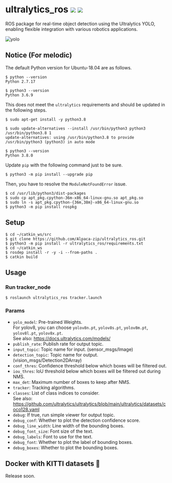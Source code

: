# ultralytics_ros [![](https://img.shields.io/badge/ROS-noetic-blue?style=flat-square&logo=ros)](https://github.com/Alpaca-zip/ultralytics_ros/tree/noetic-devel) [![](https://img.shields.io/badge/ROS-melodic-blueviolet?style=flat-square&logo=ros)](https://github.com/Alpaca-zip/ultralytics_ros/tree/melodic-devel)
ROS package for real-time object detection using the Ultralytics YOLO, enabling flexible integration with various robotics applications.

![yolo](https://github.com/Alpaca-zip/ultralytics_ros/assets/84959376/9da7dbbf-5cc0-41bc-be82-d481abbf552a)
## Notice (For melodic)
The default Python version for Ubuntu-18.04 are as follows.
```
$ python --version
Python 2.7.17

$ python3 --version
Python 3.6.9
```
This does not meet the `ultralytics` requirements and should be updated in the following steps.
```
$ sudo apt-get install -y python3.8

$ sudo update-alternatives --install /usr/bin/python3 python3 /usr/bin/python3.8 1
update-alternatives: using /usr/bin/python3.8 to provide /usr/bin/python3 (python3) in auto mode

$ python3 --version
Python 3.8.0
```
Update `pip` with the following command just to be sure.
```
$ python3 -m pip install --upgrade pip
```
Then, you have to resolve the `ModuleNotFoundError` issue.
```
$ cd /usr/lib/python3/dist-packages
$ sudo cp apt_pkg.cpython-36m-x86_64-linux-gnu.so apt_pkg.so
$ sudo ln -s apt_pkg.cpython-{36m,38m}-x86_64-linux-gnu.so
$ python3 -m pip install rospkg
```
## Setup
```
$ cd ~/catkin_ws/src
$ git clone https://github.com/Alpaca-zip/ultralytics_ros.git
$ python3 -m pip install -r ultralytics_ros/requirements.txt
$ cd ~/catkin_ws
$ rosdep install -r -y -i --from-paths .
$ catkin build
```
## Usage
### Run tracker_node
```
$ roslaunch ultralytics_ros tracker.launch
```
### Params
- `yolo_model`: Pre-trained Weights.  
For yolov8, you can choose `yolov8n.pt`, `yolov8s.pt`, `yolov8m.pt`, `yolov8l.pt`, `yolov8x.pt`.  
See also: https://docs.ultralytics.com/models/
- `publish_rate`: Publish rate for output topic.
- `input_topic`: Topic name for input. (sensor_msgs/Image)
- `detection_topic`: Topic name for output. (vision_msgs/Detection2DArray)
- `conf_thres`: Confidence threshold below which boxes will be filtered out.
- `iou_thres`: IoU threshold below which boxes will be filtered out during NMS.
- `max_det`: Maximum number of boxes to keep after NMS.
- `tracker`: Tracking algorithms.
- `classes`: List of class indices to consider.  
See also: https://github.com/ultralytics/ultralytics/blob/main/ultralytics/datasets/coco128.yaml 
- `debug`:  If true, run simple viewer for output topic.
- `debug_conf`:  Whether to plot the detection confidence score.
- `debug_line_width`: Line width of the bounding boxes.
- `debug_font_size`: Font size of the text.
- `debug_labels`: Font to use for the text.
- `debug_font`: Whether to plot the label of bounding boxes.
- `debug_boxes`: Whether to plot the bounding boxes.

## Docker with KITTI datasets 🐳
Release soon.
